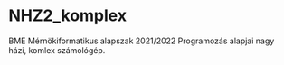 # NHZ2_komplex
BME Mérnökiformatikus alapszak 2021/2022 Programozás alapjai nagy házi, komlex számológép.

